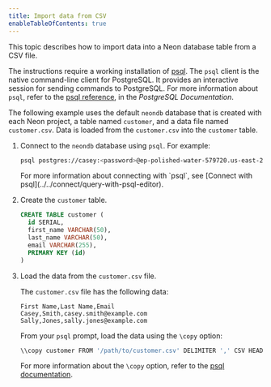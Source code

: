 ```yaml
---
title: Import data from CSV
enableTableOfContents: true
---
```


This topic describes how to import data into a Neon database table from a CSV file.

The instructions require a working installation of [psql](https://www.postgresql.org/download/). The `psql` client is the native command-line client for PostgreSQL. It provides an interactive session for sending commands to PostgreSQL. For more information about `psql`, refer to the [psql reference](https://www.postgresql.org/docs/15/app-psql.html), in the _PostgreSQL Documentation_.

The following example uses the default `neondb` database that is created with each Neon project, a table named `customer`, and a data file named `customer.csv`. Data is loaded from the `customer.csv` into the `customer` table.

1. Connect to the `neondb` database using `psql`. For example:

   ```bash
   psql postgres://casey:<password>@ep-polished-water-579720.us-east-2.aws.neon.tech/neondb
   ```

   <Admonition type="tip">
   For more information about connecting with `psql`, see [Connect with psql](../../connect/query-with-psql-editor).
   </Admonition>

2. Create the `customer` table.

   ```sql
   CREATE TABLE customer (
     id SERIAL,
     first_name VARCHAR(50),
     last_name VARCHAR(50),
     email VARCHAR(255),
     PRIMARY KEY (id)
   )
   ```

3. Load the data from the `customer.csv` file.

   The `customer.csv` file has the following data:

   ```text
   First Name,Last Name,Email
   Casey,Smith,casey.smith@example.com
   Sally,Jones,sally.jones@example.com
   ```

   From your `psql` prompt, load the data using the `\copy` option:

    ```bash
    \\copy customer FROM '/path/to/customer.csv' DELIMITER ',' CSV HEADER
    ```

    For more information about the `\copy` option, refer to the [psql documentation](https://www.postgresql.org/docs/current/app-psql.html).
